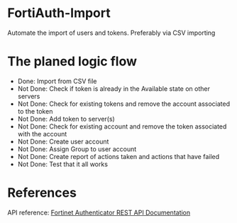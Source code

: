 # FortiAuth-Import

Automate the import of users and tokens. Preferably via CSV importing 

# The planed logic flow

* Done: Import from CSV file
* Not Done: Check if token is already in the Available state on other servers
* Not Done: Check for existing tokens and remove the account associated to the token
* Not Done: Add token to server(s)
* Not Done: Check for existing account and remove the token associated with the account
* Not Done: Create user account
* Not Done: Assign Group to user account
* Not Done: Create report of actions taken and actions that have failed
* Not Done: Test that it all works

# References

API reference: [Fortinet Authenticator REST API Documentation](http://docs.fortinet.com/uploaded/files/2596/FortiAuthenticator%204.0%20REST%20API%20Solution%20Guide.pdf)